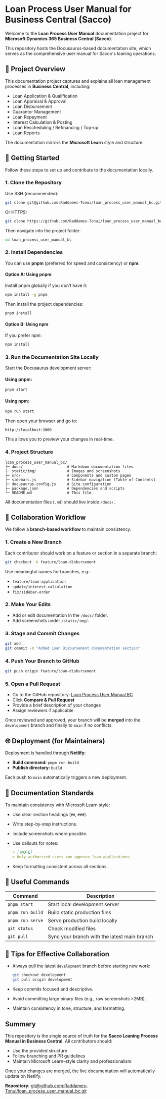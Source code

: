# Loan Process User Manual for Business Central (Sacco)

Welcome to the **Loan Process User Manual** documentation project for **Microsoft Dynamics 365 Business Central (Sacco)**.

This repository hosts the Docusaurus-based documentation site, which serves as the comprehensive user manual for Sacco's loaning operations.



## 📘 Project Overview

This documentation project captures and explains all loan management processes in **Business Central**, including:

* Loan Application & Qualification
* Loan Appraisal & Approval
* Loan Disbursement
* Guarantor Management
* Loan Repayment
* Interest Calculation & Posting
* Loan Rescheduling / Refinancing / Top-up
* Loan Reports

The documentation mirrors the **Microsoft Learn** style and structure.



## 🧱 Getting Started

Follow these steps to set up and contribute to the documentation locally.

### 1. Clone the Repository

Use SSH (recommended):

```bash
git clone git@github.com:Raddames-Tonui/loan_process_user_manual_bc.git
```

Or HTTPS:

```bash
git clone https://github.com/Raddames-Tonui/loan_process_user_manual_bc.git
```

Then navigate into the project folder:

```bash
cd loan_process_user_manual_bc
```



### 2. Install Dependencies

You can use **pnpm** (preferred for speed and consistency) or **npm**.

#### Option A: Using pnpm

Install pnpm globally if you don’t have it:

```bash
npm install -g pnpm
```

Then install the project dependencies:

```bash
pnpm install
```

#### Option B: Using npm

If you prefer npm:

```bash
npm install
```



### 3. Run the Documentation Site Locally

Start the Docusaurus development server:

#### Using pnpm:

```bash
pnpm start
```

#### Using npm:

```bash
npm run start
```

Then open your browser and go to:

```
http://localhost:3000
```

This allows you to preview your changes in real-time.



### 4. Project Structure

```
loan_process_user_manual_bc/
├─ docs/                    # Markdown documentation files
├─ static/img/              # Images and screenshots
├─ src/                     # Components and custom pages
├─ sidebars.js              # Sidebar navigation (Table of Contents)
├─ docusaurus.config.js     # Site configuration
├─ package.json             # Dependencies and scripts
└─ README.md                # This file
```

All documentation files (`.md`) should live inside `/docs/`.



## 👥 Collaboration Workflow

We follow a **branch-based workflow** to maintain consistency.

### 1. Create a New Branch

Each contributor should work on a feature or section in a separate branch:

```bash
git checkout -b feature/loan-disbursement
```

Use meaningful names for branches, e.g.:

* `feature/loan-application`
* `update/interest-calculation`
* `fix/sidebar-order`

### 2. Make Your Edits

* Add or edit documentation in the `/docs/` folder.
* Add screenshots under `/static/img/`.

### 3. Stage and Commit Changes

```bash
git add .
git commit -m "Added Loan Disbursement documentation section"
```

### 4. Push Your Branch to GitHub

```bash
git push origin feature/loan-disbursement
```

### 5. Open a Pull Request

* Go to the GitHub repository: [Loan Process User Manual BC](https://github.com/Raddames-Tonui/loan_process_user_manual_bc)
* Click **Compare & Pull Request**
* Provide a brief description of your changes
* Assign reviewers if applicable

Once reviewed and approved, your branch will be **merged** into the `development` branch and finally to `main` if no conflicts.



## 🌐 Deployment (for Maintainers)

Deployment is handled through **Netlify**:

* **Build command:** `pnpm run build`
* **Publish directory:** `build`

Each push to `main` automatically triggers a new deployment.



## 🧭 Documentation Standards

To maintain consistency with Microsoft Learn style:

* Use clear section headings (`##`, `###`).
* Write step-by-step instructions.
* Include screenshots where possible.
* Use callouts for notes:

  ```md
  > [!NOTE]
  > Only authorized users can approve loan applications.
  ```
* Keep formatting consistent across all sections.



## 🧩 Useful Commands

| Command          | Description                                  |
| - | -- |
| `pnpm start`     | Start local development server               |
| `pnpm run build` | Build static production files                |
| `pnpm run serve` | Serve production build locally               |
| `git status`     | Check modified files                         |
| `git pull`       | Sync your branch with the latest main branch |



## 🧠 Tips for Effective Collaboration

* Always pull the latest `development` branch before starting new work:

  ```bash
  git checkout development
  git pull origin development
  ```
* Keep commits focused and descriptive.
* Avoid committing large binary files (e.g., raw screenshots >2MB).
* Maintain consistency in tone, structure, and formatting.



##  Summary

This repository is the single source of truth for the **Sacco Loaning Process Manual in Business Central**. All contributors should:

* Use the provided structure
* Follow branching and PR guidelines
* Maintain Microsoft Learn–style clarity and professionalism

Once your changes are merged, the live documentation will automatically update on Netlify.



<!-- **Maintainer:** Raddames Tonui -->
**Repository:** [git@github.com:Raddames-Tonui/loan_process_user_manual_bc.git](git@github.com:Raddames-Tonui/loan_process_user_manual_bc.git)

